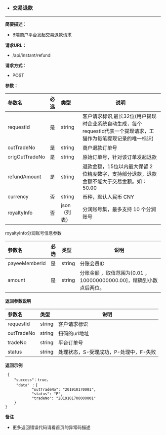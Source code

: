 * ### 交易退款

---

**简要描述：**

* B端商户平台发起交易退款请求

**请求URL：**

* /api/instant/refund

**请求方式：**

* POST 

**参数：**

| 参数名 | 必选 | 类型 | 说明 |
| :--- | :--- | :--- | --- |
| requestId | 是 | string | 客户请求标识,最长32位\(用户提现时企业系统自动生成，每个requestId代表一个提现请求，工猫作为每笔提现记录的唯一标识\) |
| outTradeNo | 是 | string | 商户退款订单号 |
| origOutTradeNo | 是 | string | 原始订单号，针对该订单发起退款 |
| refundAmount | 是 | string | 退款金额，15位以内最大保留 2 位精度数字，支持部分退款，退款金额不能大于交易金额。如：50.00 |
| currency | 否 | string | 币种，默认人民币 CNY |
| royaltyInfo | 否 | json（列表） | 分润账号集，最多支持 10 个分润账号 |



royaltyInfo分润账号信息参数

| 参数名 | 必选 | 类型 | 说明 |
| :--- | :--- | :--- | --- |
| payeeMemberId | 是 | string | 分账会员ID |
| amount | 是 | string | 分账金额 ，取值范围为\[0.01 ，100000000000.00\]，精确到小数点后两位。 |



**返回参数说明**

| 参数名 | 类型 | 说明 |
| :--- | :--- | --- |
| requestId | string | 客户请求标识 |
| outTradeNo | string | 扫码的url地址 |
| tradeNo | string | 平台订单号 |
| status | string | 处理状态，S-受理成功，P-处理中，F-失败 |



**返回示例**

```
 {
    "success"：true，
     "data" ：{
            "outTradeNo": "201910170001",
            "status": "P",
            "tradeNo": "2019101700000001"
    }
}
```

**备注**

* 更多返回错误代码请看首页的异常码描述



